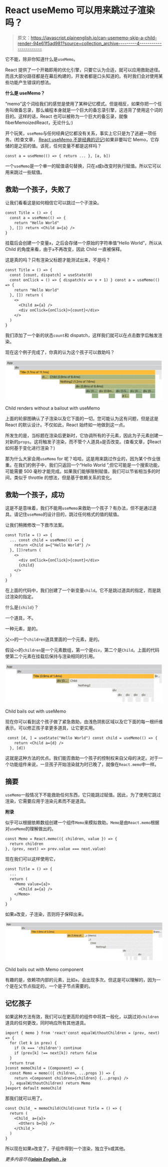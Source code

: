 # React useMemo 可以用来跳过子渲染吗？

> 原文：<https://javascript.plainenglish.io/can-usememo-skip-a-child-render-94e61f5ad981?source=collection_archive---------4----------------------->

它不能，除非你知道什么是`useMemo`。

React 提供了一个开箱即用的优化引擎，只要它认为合适，就可以应用救助途径。而且大部分路径都是在幕后构建的，开发者都是口头知道的。有时我们会对使用某些功能产生错误的想法。

**什么是 useMemo？**

“memo”这个词给我们的感觉是使用了某种记忆模式。但是相反，如果你把一个任务叫做备忘录，那么编程本身就是一个巨大的备忘录引擎，这违背了使用这个词的目的。这样的话，React 也可以被称为一个巨大的备忘录，就像 fiberMemoizedReact，无论什么:)

开个玩笑，`useMemo`与任何经典记忆都没有关系，事实上它只是为了逃避一项任务。(检查文章， [React useMemo 不是经典的识记](/react-usememo-is-not-a-classical-memorization-432a21d28431))如果非要叫它 Memo，它存储的是之前的值。该死，任何变量不都是这样吗？

```
const a = useMemo(() => { return ... }, [a, b])
```

一个`useMemo`是一个单一的赋值语句替换，只在`a`或`b`改变时执行赋值。所以它可以用来跳过一些赋值。

## **救助一个孩子，失败了**

让我们看看这是如何相信它可以跳过一个子渲染。

```
const Title = () => { 
  const a = useMemo(() => {
    return "Hello World"
  }, []) return <Child a={a} />
}
```

挂载后会创建一个变量`a`，之后会存储一个原始的字符串值“Hello World”，所以从 Child 的角度来看，由于`a`不再改变，因此 Child 一直被保释。

这是真的吗？只有渲染父标题才能测试出来，不是吗？

```
const Title = () => {
  const [count, dispatch] = useState(0)
  const onClick = () => { dispatch(v => v + 1) } const a = useMemo(() => {
    return "Hello World"
  }, []) return (
    <>
      <Child a={a} />
      <div onClick={onClick}>{count}</div>
    </>
  )
}
```

我们添加了一个新的状态`count`和 dispatch，这样我们就可以在点击数字后触发渲染。

现在这个例子完成了，你真的认为这个孩子可以救助吗？

![](img/29d68bb91e519b7aac549f08073738c3.png)

Child renders without a bailout with useMemo

上面的轮廓图确认了子渲染以及它下面的一切。您可能认为这有问题，但是这是 React 的默认设计。不仅如此，React 始终如一地做到这一点。

所发生的是，当标题在渲染后更新时，它协调所有的子元素，因此为子元素创建一对新的`props`。这将触发子渲染，而不管个人道具`a`是否改变。(查看文章，【React 如何基于变化进行渲染？)

那为什么大家会用`useMemo` for 呢？哈哈，这是用来跳过作业的，因为某个作业很重。在我们的例子中，我们只返回一个“Hello World ”,但它可能是一个搜索功能，可能需要 500 毫秒才能完成。如果我们能够限制赋值，我们可以节省相当多的时间，类似于 throttle 的想法，但是基于依赖关系的变化。

## 救助一个孩子，成功

这是不是意味着，我们不能用`useMemo`来救助一个孩子？有办法，但不是通过道具。请记住`useMemo`的设计目的，跳过任何格式的值的赋值。

让我们稍微修改一下救市法案。

```
const Title = () => {
  ... const child = useMemo(() => {
    return <Child a={"Hello World"} />
  }, [])return (
    <>
      <div onClick={onClick}>{count}</div>
      {child}
    </>
  )
}
```

在上面的代码中，我们创建了一个新变量`child`。它不是跳过道具的指定，而是跳过渲染的指定。

什么是`{child}`？

一个道具，不。

一种元素，是的。

父`<>`的一个`children`道具里面的一个元素，是的。

假设`<>`的`children`是一个元素数组，第一个是`div`，第二个是`Child`。上面的代码使第二个元素在挂载后保持与渲染相同的引用。

![](img/5a0171bb2a7d9fdebdc0c4298020730a.png)

Child bails out with useMemo

现在你可以看到这个孩子做了紧急救助，由浅色阴影区域以及它下面的每一根纤维表示。可以修正孩子拿更多道具，让它更实用。

```
 const [d, ] = useState("Hello World") const child = useMemo(() => {
    return <Child a={d} />
  }, [d])
```

这就是这种方法的优点。我们能否救助一个孩子的控制权来自父母的决定。对于一个功能组件来说，一旦孩子开始渲染就为时已晚了，就像在`React.memo`中一样。

## 摘要

`useMemo`一般情况下不能救助任何东西，它只能跳过赋值。因此，为了使用它跳过渲染，它需要应用于渲染元素而不是道具。

**附录**

似乎可以根据依赖数组创建一个组件`Memo`来模拟救助。`Memo`是由`React.memo`根据对`useMemo`的理解做出的。

```
const Memo = React.memo(({ children, value }) => {
  return children
}, (prev, next) => prev.value === next.value)
```

现在我们可以这样使用它，

```
const Title = () => {
  ...
  return (
    <Memo value={a}>
      <Child a={a} />
    </Memo>
  )
}
```

如果`a`改变，子渲染，否则将子保释出来。

![](img/25f24105dd8a0ce63e0253e8571559bb.png)

Child bails out with Memo component

有趣的是，依赖项内部的元素，比如`a`，会出现多次。但这是可以理解的，因为一个是在父节点指定的，一个是子节点需要的。

## 记忆孩子

如果这种方法有效，我们可以在更高阶的组件中将其一般化，以跳过对`children`道具的任何更改，同时响应所有其他道具。

```
import { memo } from 'react'const equalWithoutChildren = (prev, next) => {
  for (let k in prev) {
    if (k === 'children') continue
    if (prev[k] !== next[k]) return false
  }
  return true
}const memoChild = (Component) => {
  const Memo = memo(({ children, ...props }) => {
    return <Component children={children} {...props} />
  }, equalWithoutChildren) return Memo
}export default memoChild
```

那我们就可以用了。

```
const Child_ = memoChild(Child)const Title = () => {
  return (
    <Child_ a={a}>
      <Others b={b} />
    </Child_>
  )
}
```

所以现在如果`a`改变了，子组件得到一个渲染，独立于`b`或其他。

*更多内容尽在*[***plain English . io***](http://plainenglish.io)